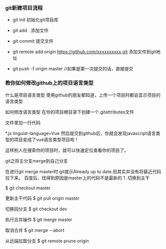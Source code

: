 
### git新建项目流程

>
*  git init    初始化git项目库

*  git add .   添加文件

*  git commit  提交文件

*  git remote add origin https://github.com/xxxxxxxxxx.git  添加文件到git地址

*  git push -f origin master     //如果是第一次提交的话，直接提交
>

### 教你如何修改github上的项目语言类型
>
什么是项目语言类型
使用github的朋友都知道，上传一个项目时都会显示项目的语言类型

如何修改语言类型
在你的项目根目录下创建一个.gitattributes文件

文件里加一行代码

*.js linguist-language=Vue
然后提交到github后，你就会发现javascript语言类型的项目变成了vue语言类型项目啦！

这样别人在搜索你的项目时，就可以快速定位查看你的项目了。
>


git之将主分支merge到自己分支

在进行git merge master时 git提示Already up to date.但其实并没有将最近代码拉下来。
百度后，找得到原因是master上的代码不是最新的
1 .切换到主干

$ git checkout master

更新主干代码
$ git pull origin master

切换回分支
$ git checkout dev

执行合并操作
$ git merge master

取消合并
$ git merge --abort

从远端拉取分支
$ git remote prune origin